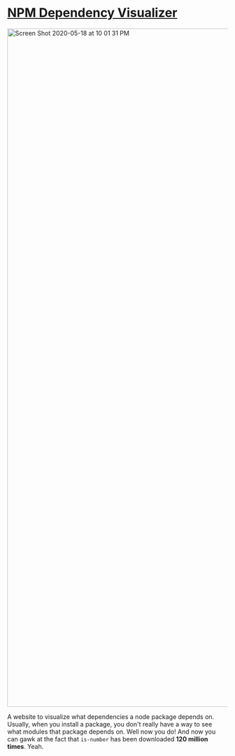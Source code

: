 # [NPM Dependency Visualizer](https://ctcuff.github.io/dependency-visualizer/)


<img width="1552" alt="Screen Shot 2020-05-18 at 10 01 31 PM" src="https://user-images.githubusercontent.com/7400747/82276443-4e1bc700-9953-11ea-9d01-4cc79df34067.png">

A website to visualize what dependencies a node package depends on. Usually, when you install a package, you don't really have a way to see what modules that package depends on. Well now you do! And now you can gawk at the fact that `is-number` has been downloaded **120 million times**. Yeah.
